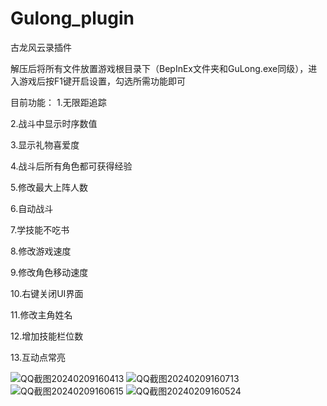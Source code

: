 # Gulong_plugin
古龙风云录插件


解压后将所有文件放置游戏根目录下（BepInEx文件夹和GuLong.exe同级），进入游戏后按F1键开启设置，勾选所需功能即可




目前功能：
1.无限距追踪

2.战斗中显示时序数值

3.显示礼物喜爱度

4.战斗后所有角色都可获得经验

5.修改最大上阵人数

6.自动战斗

7.学技能不吃书

8.修改游戏速度

9.修改角色移动速度

10.右键关闭UI界面

11.修改主角姓名

12.增加技能栏位数

13.互动点常亮


![QQ截图20240209160413](https://github.com/findsky6544/Gulong_plugin/assets/36687288/39398df6-64e5-4a6a-bf8e-e825f885229f)
![QQ截图20240209160713](https://github.com/findsky6544/Gulong_plugin/assets/36687288/ca00be58-9376-42a9-bf50-ce3ad0ac386f)
![QQ截图20240209160615](https://github.com/findsky6544/Gulong_plugin/assets/36687288/713298b4-80e4-4da4-8ec6-af5012d5ea56)
![QQ截图20240209160524](https://github.com/findsky6544/Gulong_plugin/assets/36687288/41dd59f1-c739-4ce0-a96b-84af2be174af)
